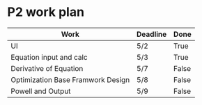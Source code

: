 # P2 work plan
| Work | Deadline | Done |
| ---| --- | --- |
| UI | 5/2 | True |
| Equation input and calc | 5/3 | True |
| Derivative of Equation | 5/7 | False |
| Optimization Base Framwork Design | 5/8 | False |
| Powell and Output | 5/9 | False |

